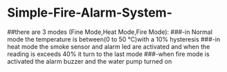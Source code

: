 # Simple-Fire-Alarm-System-
##there are 3 modes (Fine Mode,Heat Mode,Fire Mode):
###-in Normal mode the temperature is between(0 to 50 °C)with a 10% hysteresis
###-in heat mode the smoke sensor and alarm led are activated and when the reading is exceeds  40% it turn to the last mode
###-when fire mode is activated the alarm buzzer and the water pump turned on  